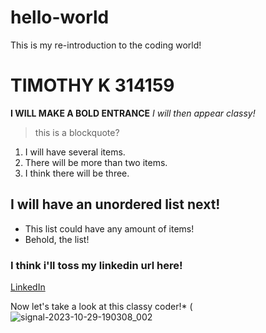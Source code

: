 # hello-world
This is my re-introduction to the coding world!
#  **TIMOTHY K 314159**
**I WILL MAKE A BOLD ENTRANCE**
*I will then appear classy!*
> this is a blockquote?
1. I will have several items.
2. There will be more than two items.
3. I think there will be three.

## **I will have an unordered list next!**
- This list could have any amount of items!
- Behold, the list!

### I think i'll toss my linkedin url here!
[LinkedIn](www.linkedin.com/in/tim-muller314159)

Now let's take a look at this classy coder!*
(![signal-2023-10-29-190308_002](https://github.com/TimmyK314159/hello-world/assets/150512095/73a1a25a-4c01-4569-9c31-caffa95ea778)
